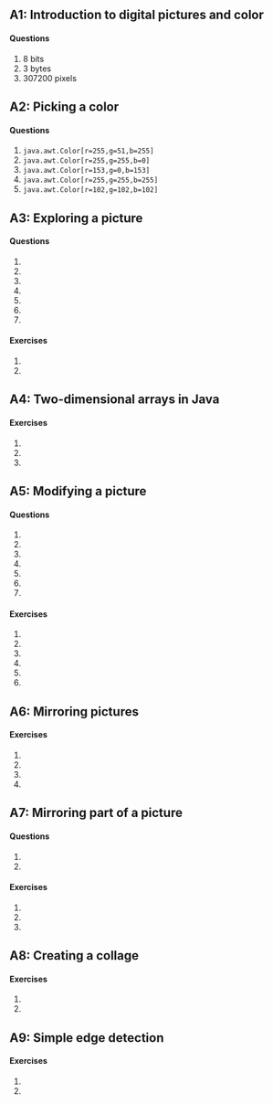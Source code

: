 ## A1: Introduction to digital pictures and color

#### Questions

1. 8 bits
2. 3 bytes
3. 307200 pixels


## A2: Picking a color

#### Questions

1. `java.awt.Color[r=255,g=51,b=255]`
2. `java.awt.Color[r=255,g=255,b=0]`
3. `java.awt.Color[r=153,g=0,b=153]`
4. `java.awt.Color[r=255,g=255,b=255]`
5. `java.awt.Color[r=102,g=102,b=102]`


## A3: Exploring a picture

#### Questions

1.
2.
3.
4.
5.
6.
7.

#### Exercises

1.
2.


## A4: Two-dimensional arrays in Java

#### Exercises

1.
2.
3.


## A5: Modifying a picture

#### Questions

1.
2.
3.
4.
5.
6.
7.

#### Exercises

1.
2.
3.
4.
5.
6.


## A6: Mirroring pictures

#### Exercises

1.
2.
3.
4.


## A7: Mirroring part of a picture

#### Questions

1.
2.

#### Exercises

1.
2.
3.


## A8: Creating a collage

#### Exercises

1.
2.


## A9: Simple edge detection

#### Exercises

1.
2.
